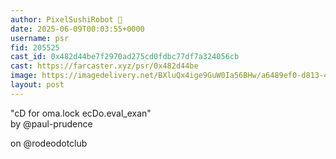 ```yaml
---
author: PixelSushiRobot 💫
date: 2025-06-09T00:03:55+0000
username: psr
fid: 205525
cast_id: 0x482d44be7f2970ad275cd0fdbc77df7a324056cb
cast: https://farcaster.xyz/psr/0x482d44be
image: https://imagedelivery.net/BXluQx4ige9GuW0Ia56BHw/a6489ef0-d813-4b8e-b913-6aa6272ff400/original
layout: post
---
```

"cD for oma.lock ecDo.eval_exan"   
by @paul-prudence   
  
on @rodeodotclub  

<img src='https://imagedelivery.net/BXluQx4ige9GuW0Ia56BHw/a6489ef0-d813-4b8e-b913-6aa6272ff400/original' alt='' referrerpolicy='no-referrer'/>